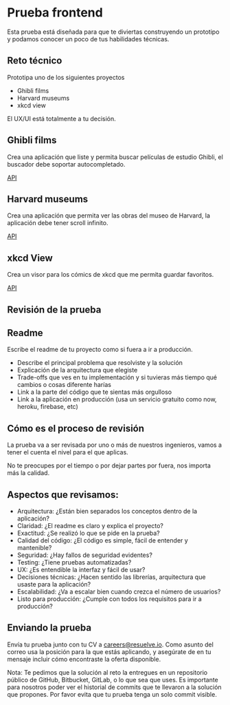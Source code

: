 # Prueba frontend

Esta prueba está diseñada para que te diviertas construyendo un prototipo y podamos conocer un poco de tus habilidades técnicas.

## Reto técnico

Prototipa uno de los siguientes proyectos

- Ghibli films
- Harvard museums
- xkcd view

El UX/UI está totalmente a tu decisión.

## Ghibli films

Crea una aplicación que liste y permita buscar películas de estudio Ghibli, el buscador debe soportar autocompletado.

[API](https://ghibliapi.herokuapp.com/#section/Studio-Ghibli-API)

## Harvard museums

Crea una aplicación que permita ver las obras del museo de Harvard, la aplicación debe tener scroll infinito.

[API](https://github.com/harvardartmuseums/api-docs)

## xkcd View

Crea un visor para los cómics de xkcd que me permita guardar favoritos.

[API](https://xkcd.com/json.html)

## Revisión de la prueba

## Readme

Escribe el readme de tu proyecto como si fuera a ir a producción.

- Describe el principal problema que resolviste y la solución
- Explicación de la arquitectura que elegiste
- Trade-offs que ves en tu implementación y si tuvieras más tiempo qué cambios o cosas diferente harías
- Link a la parte del código que te sientas más orgulloso
- Link a la aplicación en producción (usa un servicio gratuito como now, heroku, firebase, etc)

## Cómo es el proceso de revisión

La prueba va a ser revisada por uno o más de nuestros ingenieros, vamos a tener el cuenta el nivel para el que aplicas.

No te preocupes por el tiempo o por dejar partes por fuera, nos importa más la calidad.

## Aspectos que revisamos:

- Arquitectura: ¿Están bien separados los conceptos dentro de la aplicación?
- Claridad: ¿El readme es claro y explica el proyecto?
- Exactitud: ¿Se realizó lo que se pide en la prueba?
- Calidad del código: ¿El código es simple, fácil de entender y mantenible?
- Seguridad: ¿Hay fallos de seguridad evidentes?
- Testing: ¿Tiene pruebas automatizadas?
- UX: ¿Es entendible la interfaz y fácil de usar?
- Decisiones técnicas: ¿Hacen sentido las librerías, arquitectura que usaste para la aplicación?
- Escalabilidad: ¿Va a escalar bien cuando crezca el número de usuarios?
- Listo para producción: ¿Cumple con todos los requisitos para ir a producción?

## Enviando la prueba

Envía tu prueba junto con tu CV a careers@resuelve.io. Como asunto del correo usa la posición para la que estás aplicando, y asegúrate de en tu mensaje incluir cómo encontraste la oferta disponible.

Nota: Te pedimos que la solución al reto la entregues en un repositorio público de GitHub, Bitbucket, GitLab, o lo que sea que uses. Es importante para nosotros poder ver el historial de commits que te llevaron a la solución que propones. Por favor evita que tu prueba tenga un solo commit visible.